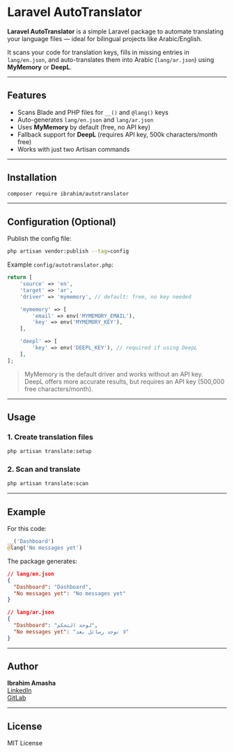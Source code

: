 # Laravel AutoTranslator

**Laravel AutoTranslator** is a simple Laravel package to automate translating your language files — ideal for bilingual projects like Arabic/English.

It scans your code for translation keys, fills in missing entries in `lang/en.json`, and auto-translates them into Arabic (`lang/ar.json`) using **MyMemory** or **DeepL**.

---

## Features

- Scans Blade and PHP files for `__()` and `@lang()` keys  
- Auto-generates `lang/en.json` and `lang/ar.json`  
- Uses **MyMemory** by default (free, no API key)  
- Fallback support for **DeepL** (requires API key, 500k characters/month free)  
- Works with just two Artisan commands  

---

## Installation

```bash
composer require ibrahim/autotranslator
```

---

## Configuration (Optional)

Publish the config file:

```bash
php artisan vendor:publish --tag=config
```

Example `config/autotranslator.php`:

```php
return [
    'source' => 'en',
    'target' => 'ar',
    'driver' => 'mymemory', // default: free, no key needed

    'mymemory' => [
        'email' => env('MYMEMORY_EMAIL'),
        'key' => env('MYMEMORY_KEY'),
    ],

    'deepl' => [
        'key' => env('DEEPL_KEY'), // required if using DeepL
    ],
];
```

> MyMemory is the default driver and works without an API key.  
> DeepL offers more accurate results, but requires an API key (500,000 free characters/month).

---

## Usage

### 1. Create translation files

```bash
php artisan translate:setup
```

### 2. Scan and translate

```bash
php artisan translate:scan
```

---

## Example

For this code:

```php
__('Dashboard')
@lang('No messages yet')
```

The package generates:

```json
// lang/en.json
{
  "Dashboard": "Dashboard",
  "No messages yet": "No messages yet"
}

// lang/ar.json
{
  "Dashboard": "لوحة التحكم",
  "No messages yet": "لا توجد رسائل بعد"
}
```

---

## Author

**Ibrahim Amasha**  
[LinkedIn](https://www.linkedin.com/in/ibrahim-amasha-24199a230)  
[GitLab](https://gitlab.com/ibrahimamasha7)

---

## License

MIT License
